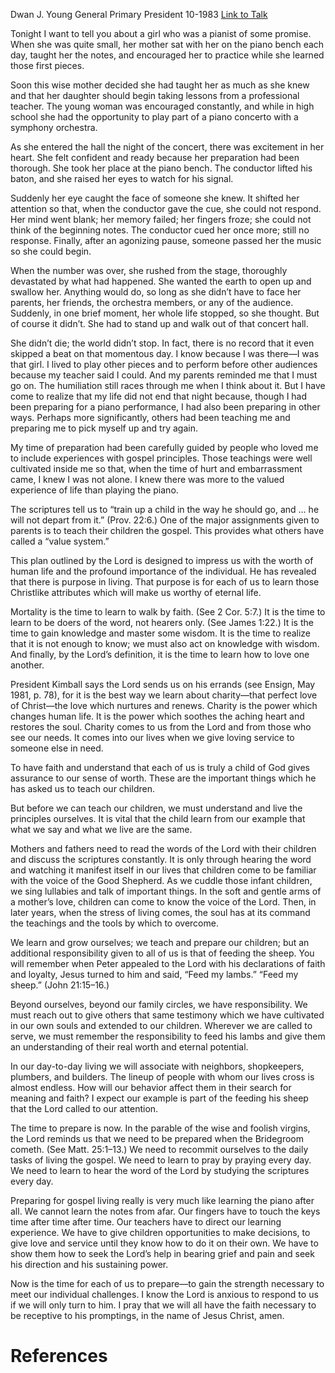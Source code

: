 Dwan J. Young
General Primary President
10-1983
[Link to Talk](https://www.churchofjesuschrist.org/study/general-conference/1983/10/prepare-to-teach-his-children?lang=eng)

Tonight I want to tell you about a girl who was a pianist of some promise. When she was quite small, her mother sat with her on the piano bench each day, taught her the notes, and encouraged her to practice while she learned those first pieces.

Soon this wise mother decided she had taught her as much as she knew and that her daughter should begin taking lessons from a professional teacher. The young woman was encouraged constantly, and while in high school she had the opportunity to play part of a piano concerto with a symphony orchestra.

As she entered the hall the night of the concert, there was excitement in her heart. She felt confident and ready because her preparation had been thorough. She took her place at the piano bench. The conductor lifted his baton, and she raised her eyes to watch for his signal.

Suddenly her eye caught the face of someone she knew. It shifted her attention so that, when the conductor gave the cue, she could not respond. Her mind went blank; her memory failed; her fingers froze; she could not think of the beginning notes. The conductor cued her once more; still no response. Finally, after an agonizing pause, someone passed her the music so she could begin.

When the number was over, she rushed from the stage, thoroughly devastated by what had happened. She wanted the earth to open up and swallow her. Anything would do, so long as she didn’t have to face her parents, her friends, the orchestra members, or any of the audience. Suddenly, in one brief moment, her whole life stopped, so she thought. But of course it didn’t. She had to stand up and walk out of that concert hall.

She didn’t die; the world didn’t stop. In fact, there is no record that it even skipped a beat on that momentous day. I know because I was there—I was that girl. I lived to play other pieces and to perform before other audiences because my teacher said I could. And my parents reminded me that I must go on. The humiliation still races through me when I think about it. But I have come to realize that my life did not end that night because, though I had been preparing for a piano performance, I had also been preparing in other ways. Perhaps more significantly, others had been teaching me and preparing me to pick myself up and try again.

My time of preparation had been carefully guided by people who loved me to include experiences with gospel principles. Those teachings were well cultivated inside me so that, when the time of hurt and embarrassment came, I knew I was not alone. I knew there was more to the valued experience of life than playing the piano.

The scriptures tell us to “train up a child in the way he should go, and … he will not depart from it.” (Prov. 22:6.) One of the major assignments given to parents is to teach their children the gospel. This provides what others have called a “value system.”

This plan outlined by the Lord is designed to impress us with the worth of human life and the profound importance of the individual. He has revealed that there is purpose in living. That purpose is for each of us to learn those Christlike attributes which will make us worthy of eternal life.

Mortality is the time to learn to walk by faith. (See 2 Cor. 5:7.) It is the time to learn to be doers of the word, not hearers only. (See James 1:22.) It is the time to gain knowledge and master some wisdom. It is the time to realize that it is not enough to know; we must also act on knowledge with wisdom. And finally, by the Lord’s definition, it is the time to learn how to love one another.

President Kimball says the Lord sends us on his errands (see Ensign, May 1981, p. 78), for it is the best way we learn about charity—that perfect love of Christ—the love which nurtures and renews. Charity is the power which changes human life. It is the power which soothes the aching heart and restores the soul. Charity comes to us from the Lord and from those who see our needs. It comes into our lives when we give loving service to someone else in need.

To have faith and understand that each of us is truly a child of God gives assurance to our sense of worth. These are the important things which he has asked us to teach our children.

But before we can teach our children, we must understand and live the principles ourselves. It is vital that the child learn from our example that what we say and what we live are the same.

Mothers and fathers need to read the words of the Lord with their children and discuss the scriptures constantly. It is only through hearing the word and watching it manifest itself in our lives that children come to be familiar with the voice of the Good Shepherd. As we cuddle those infant children, we sing lullabies and talk of important things. In the soft and gentle arms of a mother’s love, children can come to know the voice of the Lord. Then, in later years, when the stress of living comes, the soul has at its command the teachings and the tools by which to overcome.

We learn and grow ourselves; we teach and prepare our children; but an additional responsibility given to all of us is that of feeding the sheep. You will remember when Peter appealed to the Lord with his declarations of faith and loyalty, Jesus turned to him and said, “Feed my lambs.” “Feed my sheep.” (John 21:15–16.)

Beyond ourselves, beyond our family circles, we have responsibility. We must reach out to give others that same testimony which we have cultivated in our own souls and extended to our children. Wherever we are called to serve, we must remember the responsibility to feed his lambs and give them an understanding of their real worth and eternal potential.

In our day-to-day living we will associate with neighbors, shopkeepers, plumbers, and builders. The lineup of people with whom our lives cross is almost endless. How will our behavior affect them in their search for meaning and faith? I expect our example is part of the feeding his sheep that the Lord called to our attention.

The time to prepare is now. In the parable of the wise and foolish virgins, the Lord reminds us that we need to be prepared when the Bridegroom cometh. (See Matt. 25:1–13.) We need to recommit ourselves to the daily tasks of living the gospel. We need to learn to pray by praying every day. We need to learn to hear the word of the Lord by studying the scriptures every day.

Preparing for gospel living really is very much like learning the piano after all. We cannot learn the notes from afar. Our fingers have to touch the keys time after time after time. Our teachers have to direct our learning experience. We have to give children opportunities to make decisions, to give love and service until they know how to do it on their own. We have to show them how to seek the Lord’s help in bearing grief and pain and seek his direction and his sustaining power.

Now is the time for each of us to prepare—to gain the strength necessary to meet our individual challenges. I know the Lord is anxious to respond to us if we will only turn to him. I pray that we will all have the faith necessary to be receptive to his promptings, in the name of Jesus Christ, amen.

# References
